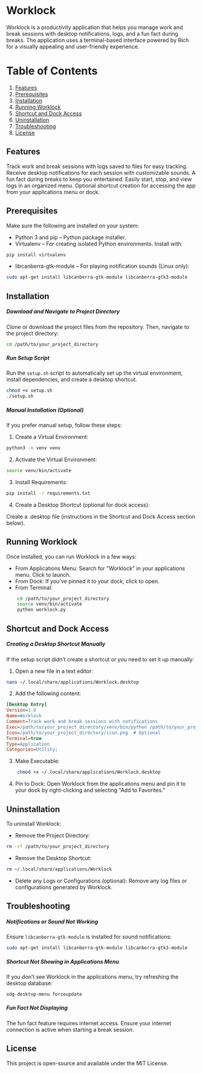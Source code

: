 # Worklock

Worklock is a productivity application that helps you manage work and break sessions with desktop notifications, logs, and a fun fact during breaks. The application uses a terminal-based interface powered by Rich for a visually appealing and user-friendly experience.
# Table of Contents

1. [Features](#features)
2. [Prerequisites](#prerequisites)
3. [Installation](#installation)
4. [Running Worklock](#running-worklock)
5. [Shortcut and Dock Access](#shortcut-and-dock-access)
6. [Uninstallation](#uninstallation)
7. [Troubleshooting](#troubleshooting)
8. [License](#license)

## Features

Track work and break sessions with logs saved to files for easy tracking. Receive desktop notifications for each session with customizable sounds. A fun fact during breaks to keep you entertained. Easily start, stop, and view logs in an organized menu. Optional shortcut creation for accessing the app from your applications menu or dock.

## Prerequisites

Make sure the following are installed on your system:

- Python 3 and pip – Python package installer.
- Virtualenv – For creating isolated Python environments. Install with:
```bash
pip install virtualenv
```

- libcanberra-gtk-module – For playing notification sounds (Linux only):
```bash
sudo apt-get install libcanberra-gtk-module libcanberra-gtk3-module
```
## Installation
##### Download and Navigate to Project Directory
Clone or download the project files from the repository. Then, navigate to the project directory:

```bash
cd /path/to/your_project_directory
```

##### Run Setup Script

Run the `setup.sh` script to automatically set up the virtual environment, install dependencies, and create a desktop shortcut.

```bash
chmod +x setup.sh
./setup.sh
```

##### Manual Installation (Optional)

If you prefer manual setup, follow these steps:
1. Create a Virtual Environment:

```bash
python3 -m venv venv
```
2. Activate the Virtual Environment:

```bash
source venv/bin/activate
```

3. Install Requirements:
```bash
pip install -r requirements.txt
```

4. Create a Desktop Shortcut (optional for dock access):

Create a .desktop file (instructions in the Shortcut and Dock Access section below).

## Running Worklock

Once installed, you can run Worklock in a few ways:
- From Applications Menu: Search for "Worklock" in your applications menu. Click to launch.
- From Dock: If you've pinned it to your dock, click to open.
- From Terminal:
```bash
    cd /path/to/your_project_directory
    source venv/bin/activate
    python worklock.py
```
## Shortcut and Dock Access
##### Creating a Desktop Shortcut Manually

If the setup script didn’t create a shortcut or you need to set it up manually:

1. Open a new file in a text editor:

```bash
nano ~/.local/share/applications/Worklock.desktop
```
2. Add the following content:

```ini
[Desktop Entry]
Version=1.0
Name=Worklock
Comment=Track work and break sessions with notifications
Exec=/path/to/your_project_directory/venv/bin/python /path/to/your_project_directory/worklock.py
Icon=/path/to/your_project_directory/icon.png  # Optional
Terminal=true
Type=Application
Categories=Utility;
```
3. Make Executable:
```bash
    chmod +x ~/.local/share/applications/Worklock.desktop
```

4. Pin to Dock: Open Worklock from the applications menu and pin it to your dock by right-clicking and selecting "Add to Favorites."

## Uninstallation

To uninstall Worklock:
- Remove the Project Directory:

```bash
rm -rf /path/to/your_project_directory
```
- Remove the Desktop Shortcut:
```bash
rm ~/.local/share/applications/Worklock
```
- Delete any Logs or Configurations (optional): Remove any log files or configurations generated by Worklock.

## Troubleshooting
##### Notifications or Sound Not Working

Ensure `libcanberra-gtk-module` is installed for sound notifications:

```bash
sudo apt-get install libcanberra-gtk-module libcanberra-gtk3-module
```
##### Shortcut Not Showing in Applications Menu
If you don’t see Worklock in the applications menu, try refreshing the desktop database:

```bash
xdg-desktop-menu forceupdate
```
##### Fun Fact Not Displaying
The fun fact feature requires internet access. Ensure your internet connection is active when starting a break session.
## License

This project is open-source and available under the MIT License.
